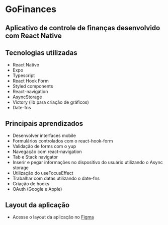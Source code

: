 # GoFinances
## Aplicativo de controle de finanças desenvolvido com React Native

## Tecnologias utilizadas
- React Native
- Expo
- Typescript
- React Hook Form
- Styled components
- React-navigation
- AsyncStorage
- Victory (lib para criação de gráficos)
- Date-fns

## Principais aprendizados
- Desenvolver interfaces mobile
- Formulários controlados com o react-hook-form
- Validação de forms com o yup
- Navegação com react-navigation
- Tab e Stack navigator
- Inserir e pegar informações no dispositivo do usuário utilizando o Async storage
- Utilização do useFocusEffect
- Trabalhar com datas utilizando o date-fns
- Criação de hooks
- OAuth (Google e Apple)

## Layout da aplicação
- Acesse o layout da aplicação no [Figma](https://www.figma.com/file/ZD8ohz5KbyNS4dx3uXaY2W/GoFinances-Ignite-(Copy)?node-id=4%3A1182)